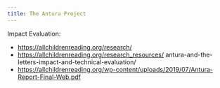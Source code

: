 ```yaml
---
title: The Antura Project
---
```



Impact Evaluation:

- https://allchildrenreading.org/research/  
- https://allchildrenreading.org/research_resources/  antura-and-the-letters-impact-and-technical-evaluation/
- https://allchildrenreading.org/wp-content/uploads/2019/07/Antura-Report-Final-Web.pdf  
